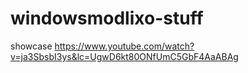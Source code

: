 # windowsmodlixo-stuff

showcase
https://www.youtube.com/watch?v=ja3SbsbI3ys&lc=UgwD6kt80ONfUmC5GbF4AaABAg
